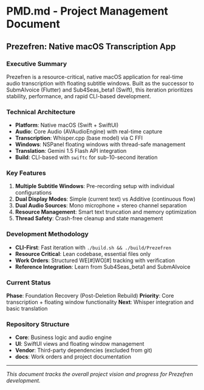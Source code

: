 # PMD.md - Project Management Document
## Prezefren: Native macOS Transcription App

### Executive Summary
Prezefren is a resource-critical, native macOS application for real-time audio transcription with floating subtitle windows. Built as the successor to SubmAIvoice (Flutter) and Sub4Seas_beta1 (Swift), this iteration prioritizes stability, performance, and rapid CLI-based development.

### Technical Architecture
- **Platform**: Native macOS (Swift + SwiftUI)
- **Audio**: Core Audio (AVAudioEngine) with real-time capture
- **Transcription**: Whisper.cpp (base model) via C FFI
- **Windows**: NSPanel floating windows with thread-safe management
- **Translation**: Gemini 1.5 Flash API integration
- **Build**: CLI-based with `swiftc` for sub-10-second iteration

### Key Features
1. **Multiple Subtitle Windows**: Pre-recording setup with individual configurations
2. **Dual Display Modes**: Simple (current text) vs Additive (continuous flow)
3. **Dual Audio Sources**: Mono microphone + stereo channel separation
4. **Resource Management**: Smart text truncation and memory optimization
5. **Thread Safety**: Crash-free cleanup and state management

### Development Methodology
- **CLI-First**: Fast iteration with `./build.sh && ./build/Prezefren`
- **Resource Critical**: Lean codebase, essential files only
- **Work Orders**: Structured WE[#]WO[#] tracking with verification
- **Reference Integration**: Learn from Sub4Seas_beta1 and SubmAIvoice

### Current Status
**Phase**: Foundation Recovery (Post-Deletion Rebuild)
**Priority**: Core transcription + floating window functionality
**Next**: Whisper integration and basic translation

### Repository Structure
- **Core**: Business logic and audio engine
- **UI**: SwiftUI views and floating window management  
- **Vendor**: Third-party dependencies (excluded from git)
- **docs**: Work orders and project documentation

---
*This document tracks the overall project vision and progress for Prezefren development.*